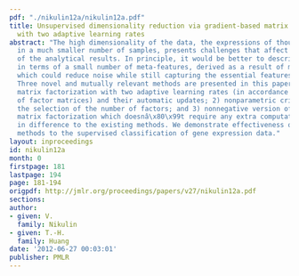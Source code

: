 ```yaml
---
pdf: "./nikulin12a/nikulin12a.pdf"
title: Unsupervised dimensionality reduction via gradient-based matrix factorization
  with two adaptive learning rates
abstract: "The high dimensionality of the data, the expressions of thousands of features
  in a much smaller number of samples, presents challenges that affect applicability
  of the analytical results. In principle, it would be better to describe the data
  in terms of a small number of meta-features, derived as a result of matrix factorization,
  which could reduce noise while still capturing the essential features of the data.
  Three novel and mutually relevant methods are presented in this paper: 1) gradient-based
  matrix factorization with two adaptive learning rates (in accordance with the number
  of factor matrices) and their automatic updates; 2) nonparametric criterion for
  the selection of the number of factors; and 3) nonnegative version of the gradient-based
  matrix factorization which doesnâ\x80\x99t require any extra computational costs
  in difference to the existing methods. We demonstrate effectiveness of the proposed
  methods to the supervised classification of gene expression data."
layout: inproceedings
id: nikulin12a
month: 0
firstpage: 181
lastpage: 194
page: 181-194
origpdf: http://jmlr.org/proceedings/papers/v27/nikulin12a.pdf
sections: 
author:
- given: V.
  family: Nikulin
- given: T.-H.
  family: Huang
date: '2012-06-27 00:03:01'
publisher: PMLR
---
```

